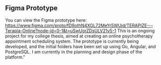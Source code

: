 
 ## Figma Prototype
You can view the Figma prototype here:  https://www.figma.com/proto/fD9othN4XGL72MeYr5WUjd/TERAPIZE---Terapia-Online?node-id=0-1&t=uSwUorZDsULV21v5-1
This is an ongoing project for my college thesis, aimed at creating an online psychotherapy appointment scheduling system. 
The prototype is currently being developed, and the initial folders have been set up using Go, Angular, and PostgreSQL. I am currently in the planning and design phase of the platform."

